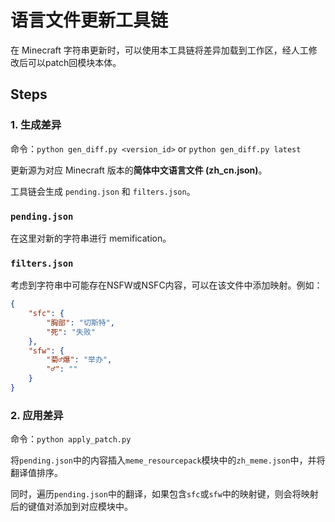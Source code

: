 # 语言文件更新工具链

在 Minecraft 字符串更新时，可以使用本工具链将差异加载到工作区，经人工修改后可以patch回模块本体。

## Steps

### 1. 生成差异

命令：`python gen_diff.py <version_id>` or `python gen_diff.py latest`

更新源为对应 Minecraft 版本的**简体中文语言文件 (zh_cn.json)**。

工具链会生成 `pending.json` 和 `filters.json`。

### `pending.json`

在这里对新的字符串进行 memification。

### `filters.json`

考虑到字符串中可能存在NSFW或NSFC内容，可以在该文件中添加映射。例如：

```json
{
    "sfc": {
        "胸部": "切斯特",
        "死": "失败"
    },
    "sfw": {
        "菊♂爆": "举办",
        "♂": ""
    }
}
```

### 2. 应用差异

命令：`python apply_patch.py`

将`pending.json`中的内容插入`meme_resourcepack`模块中的`zh_meme.json`中，并将翻译值排序。

同时，遍历`pending.json`中的翻译，如果包含`sfc`或`sfw`中的映射键，则会将映射后的键值对添加到对应模块中。